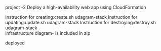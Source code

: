  project -2  Deploy a high-availability web app using CloudFormation

Instruction for creating:create.sh udagram-stack 
Instruction for updating:update.sh udagram-stack
Instruction for destroying:destroy.sh udagram-stack     
infrastructure diagram- is included in zip

deployed
